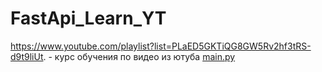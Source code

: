 # FastApi_Learn_YT
https://www.youtube.com/playlist?list=PLaED5GKTiQG8GW5Rv2hf3tRS-d9t9liUt. - курс обучения по видео из ютуба
[main.py](main.py)
